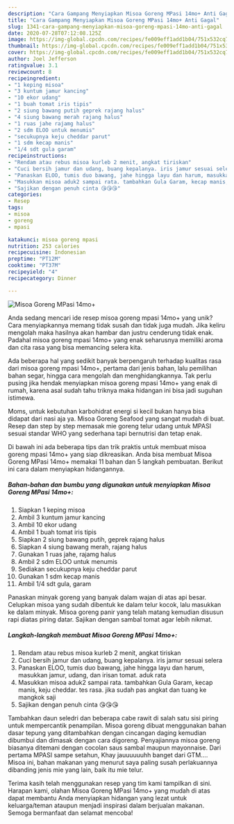 ```yaml
---
description: "Cara Gampang Menyiapkan Misoa Goreng MPasi 14mo+ Anti Gagal"
title: "Cara Gampang Menyiapkan Misoa Goreng MPasi 14mo+ Anti Gagal"
slug: 1341-cara-gampang-menyiapkan-misoa-goreng-mpasi-14mo-anti-gagal
date: 2020-07-28T07:12:08.125Z
image: https://img-global.cpcdn.com/recipes/fe009eff1add1b04/751x532cq70/misoa-goreng-mpasi-14mo-foto-resep-utama.jpg
thumbnail: https://img-global.cpcdn.com/recipes/fe009eff1add1b04/751x532cq70/misoa-goreng-mpasi-14mo-foto-resep-utama.jpg
cover: https://img-global.cpcdn.com/recipes/fe009eff1add1b04/751x532cq70/misoa-goreng-mpasi-14mo-foto-resep-utama.jpg
author: Joel Jefferson
ratingvalue: 3.1
reviewcount: 8
recipeingredient:
- "1 keping misoa"
- "3 kuntum jamur kancing"
- "10 ekor udang"
- "1 buah tomat iris tipis"
- "2 siung bawang putih geprek rajang halus"
- "4 siung bawang merah rajang halus"
- "1 ruas jahe rajamg halus"
- "2 sdm ELOO untuk menumis"
- "secukupnya keju cheddar parut"
- "1 sdm kecap manis"
- "1/4 sdt gula garam"
recipeinstructions:
- "Rendam atau rebus misoa kurleb 2 menit, angkat tiriskan"
- "Cuci bersih jamur dan udang, buang kepalanya. iris jamur sesuai selera"
- "Panaskan ELOO, tumis duo bawang, jahe hingga layu dan harum, masukkan jamur, udang, dan irisan tomat. aduk rata"
- "Masukkan misoa aduk2 sampai rata. tambahkan Gula Garam, kecap manis, keju cheddar. tes rasa. jika sudah pas angkat dan tuang ke mangkok saji"
- "Sajikan dengan penuh cinta 😘😘😘"
categories:
- Resep
tags:
- misoa
- goreng
- mpasi

katakunci: misoa goreng mpasi 
nutrition: 253 calories
recipecuisine: Indonesian
preptime: "PT12M"
cooktime: "PT37M"
recipeyield: "4"
recipecategory: Dinner

---
```



![Misoa Goreng MPasi 14mo+](https://img-global.cpcdn.com/recipes/fe009eff1add1b04/751x532cq70/misoa-goreng-mpasi-14mo-foto-resep-utama.jpg)

Anda sedang mencari ide resep misoa goreng mpasi 14mo+ yang unik? Cara menyiapkannya memang tidak susah dan tidak juga mudah. Jika keliru mengolah maka hasilnya akan hambar dan justru cenderung tidak enak. Padahal misoa goreng mpasi 14mo+ yang enak seharusnya memiliki aroma dan cita rasa yang bisa memancing selera kita.

Ada beberapa hal yang sedikit banyak berpengaruh terhadap kualitas rasa dari misoa goreng mpasi 14mo+, pertama dari jenis bahan, lalu pemilihan bahan segar, hingga cara mengolah dan menghidangkannya. Tak perlu pusing jika hendak menyiapkan misoa goreng mpasi 14mo+ yang enak di rumah, karena asal sudah tahu triknya maka hidangan ini bisa jadi suguhan istimewa.

Moms, untuk kebutuhan karbohidrat energi si kecil bukan hanya bisa didapat dari nasi aja ya. Misoa Goreng Seafood yang sangat mudah di buat. Resep dan step by step memasak mie goreng telur udang untuk MPASI sesuai standar WHO yang sederhana tapi bernutrisi dan tetap enak.


Di bawah ini ada beberapa tips dan trik praktis untuk membuat misoa goreng mpasi 14mo+ yang siap dikreasikan. Anda bisa membuat Misoa Goreng MPasi 14mo+ memakai 11 bahan dan 5 langkah pembuatan. Berikut ini cara dalam menyiapkan hidangannya.

<!--inarticleads1-->

##### Bahan-bahan dan bumbu yang digunakan untuk menyiapkan Misoa Goreng MPasi 14mo+:

1. Siapkan 1 keping misoa
1. Ambil 3 kuntum jamur kancing
1. Ambil 10 ekor udang
1. Ambil 1 buah tomat iris tipis
1. Siapkan 2 siung bawang putih, geprek rajang halus
1. Siapkan 4 siung bawang merah, rajang halus
1. Gunakan 1 ruas jahe, rajamg halus
1. Ambil 2 sdm ELOO untuk menumis
1. Sediakan secukupnya keju cheddar parut
1. Gunakan 1 sdm kecap manis
1. Ambil 1/4 sdt gula, garam


Panaskan minyak goreng yang banyak dalam wajan di atas api besar. Celupkan misoa yang sudah dibentuk ke dalam telur kocok, lalu masukkan ke dalam minyak. Misoa goreng panir yang telah matang kemudian disusun rapi diatas piring datar. Sajikan dengan sambal tomat agar lebih nikmat. 

<!--inarticleads2-->

##### Langkah-langkah membuat Misoa Goreng MPasi 14mo+:

1. Rendam atau rebus misoa kurleb 2 menit, angkat tiriskan
1. Cuci bersih jamur dan udang, buang kepalanya. iris jamur sesuai selera
1. Panaskan ELOO, tumis duo bawang, jahe hingga layu dan harum, masukkan jamur, udang, dan irisan tomat. aduk rata
1. Masukkan misoa aduk2 sampai rata. tambahkan Gula Garam, kecap manis, keju cheddar. tes rasa. jika sudah pas angkat dan tuang ke mangkok saji
1. Sajikan dengan penuh cinta 😘😘😘


Tambahkan daun seledri dan beberapa cabe rawit di salah satu sisi piring untuk mempercantik penampilan. Misoa goreng dibuat menggunakan bahan dasar tepung yang ditambahkan dengan cincangan daging kemudian dibumbui dan dimasak dengan cara digoreng. Penyajiannya misoa goreng biasanya ditemani dengan cocolan saus sambal maupun mayonnaise. Dari pertama MPASI sampe setahun, Khay jauuuuuuhh banget dari GTM…. Misoa ini, bahan makanan yang menurut saya paling susah perlakuannya dibanding jenis mie yang lain, baik itu mie telur. 

Terima kasih telah menggunakan resep yang tim kami tampilkan di sini. Harapan kami, olahan Misoa Goreng MPasi 14mo+ yang mudah di atas dapat membantu Anda menyiapkan hidangan yang lezat untuk keluarga/teman ataupun menjadi inspirasi dalam berjualan makanan. Semoga bermanfaat dan selamat mencoba!
